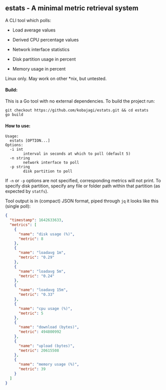 ## estats - A minimal metric retrieval system

A CLI tool which polls:
- Load average values

- Derived CPU percentage values
- Network interface statistics
- Disk partition usage in percent
- Memory usage in percent

Linux only.
May work on other *nix, but untested.

#### Build:

This is a Go tool with no external dependencies. To build the project run:

```
git checkout https://github.com/kobajagi/estats.git && cd estats
go build
```

#### How to use:

```
Usage:
  estats [OPTION...]
Options:
  -i int
    	interval in seconds at which to poll (default 5)
  -n string
    	network interface to poll
  -p string
    	disk partition to poll
```

If `-n` or `-p` options are not specified, corresponding metrics will not print. To specify disk partition, specify any file or folder path within that partition (as expected by `statfs`).

Tool output is in (compact) JSON format, piped through `jq` it looks like this (single poll):

```json
{
  "timestamp": 1642633633,
  "metrics": [
    {
      "name": "disk usage (%)",
      "metric": 8
    },
    {
      "name": "loadavg 1m",
      "metric": "0.29"
    },
    {
      "name": "loadavg 5m",
      "metric": "0.24"
    },
    {
      "name": "loadavg 15m",
      "metric": "0.33"
    },
    {
      "name": "cpu usage (%)",
      "metric": 5
    },
    {
      "name": "download (bytes)",
      "metric": 494800992
    },
    {
      "name": "upload (bytes)",
      "metric": 20615508
    },
    {
      "name": "memory usage (%)",
      "metric": 39
    }
  ]
}
```

